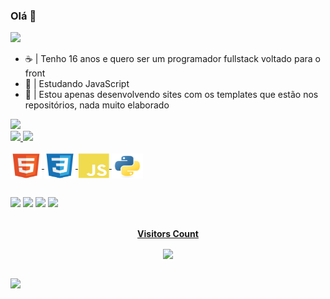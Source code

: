 ### Olá 👋

<img src="https://user-images.githubusercontent.com/73097560/115834477-dbab4500-a447-11eb-908a-139a6edaec5c.gif">

- ☕ | Tenho 16 anos e quero ser um programador fullstack voltado para o front
- 🤘 | Estudando JavaScript
-  💼 | Estou apenas desenvolvendo sites com os templates que estão nos repositórios, nada muito elaborado

<img src="https://user-images.githubusercontent.com/74038190/225813708-98b745f2-7d22-48cf-9150-083f1b00d6c9.gif">

<div>
<a href="https://github.com/gabrielkkskx">
<img loading="lazy" height="180em" src="https://github-readme-stats.vercel.app/api/top-langs/?username=gabrielkkskx&layout=compact&langs_count=7&theme=midnight-purple"/>
<img loading="lazy" height="180em" src="https://github-readme-stats.vercel.app/api?username=gabrielkkskx&show_icons=true&theme=midnight-purple"/>
</div>

<div style="display: inline_block"><br>
 <img align="center" height="40" width="50" src="https://raw.githubusercontent.com/devicons/devicon/master/icons/html5/html5-original.svg" />
 <img align="center" height="40" width="50" src="https://raw.githubusercontent.com/devicons/devicon/master/icons/css3/css3-original.svg" />
 <img align="center" height="40" width="50" src="https://raw.githubusercontent.com/devicons/devicon/master/icons/javascript/javascript-plain.svg" />
 <img align="center" height="40" width="50" src="https://raw.githubusercontent.com/devicons/devicon/master/icons/python/python-original.svg"/> 
</div>

##

<div>
   <a href="https://wa.me/554291334898" target="_blank"><img src="https://img.shields.io/badge/WhatsApp-25D366?style=for-the-badge&logo=whatsapp&logoColor=white"></a>
   <a href="https://instagram.com/gabriel_kkskx/" target="_blank"><img src="https://img.shields.io/badge/-Instagram-%23E4405F?style=for-the-badge&logo=instagram&logoColor=white" target="_blank"></a>
     <a href = "mailto:contatogabrielkkskx@gmail.com"><img src="https://img.shields.io/badge/-Gmail-%23333?style=for-the-badge&logo=gmail&logoColor=white" target="_blank"></a>
     <a href = "https://www.linkedin.com/in/gabriel-oliveira-7a4500297"><img src="https://img.shields.io/badge/LinkedIn-0077B5?style=for-the-badge&logo=linkedin&logoColor=white"
</div>

<div align="center">
<br><p align="centre"><b>Visitors Count</b></p>  
<p align="center"><img align="center" src="https://profile-counter.glitch.me/{gabrielkkskx}/count.svg" /></p> 
<br>
</div>

<img src="https://user-images.githubusercontent.com/73097560/115834477-dbab4500-a447-11eb-908a-139a6edaec5c.gif">
